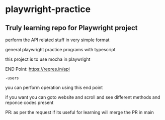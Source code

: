 # playwright-practice

<h2>Truly learning repo for Playwright project</h2>
perform the API related stuff in very simple format

general playwright practice programs with typescript

this project is to use mocha in playwright

END Point: https://reqres.in/api

    -users

you can perform operation using this end point

if you want you can goto website and scroll and see different methods and reponce codes present


PR: as per the request if its useful for learning will merge the PR in main

